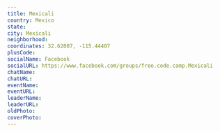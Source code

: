 ```yaml
---
title: Mexicali
country: Mexico
state: 
city: Mexicali
neighborhood: 
coordinates: 32.62007, -115.44407
plusCode:
socialName: Facebook
socialURL: https://www.facebook.com/groups/free.code.camp.Mexicali
chatName:
chatURL:
eventName:
eventURL:
leaderName:
leaderURL:
oldPhoto: 
coverPhoto:
---
```

